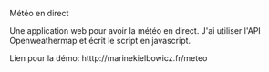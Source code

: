 Météo en direct

Une application web pour avoir la météo en direct.
J'ai utiliser l'API Openweathermap et écrit le script en javascript.

Lien pour la démo: htttp://marinekielbowicz.fr/meteo
